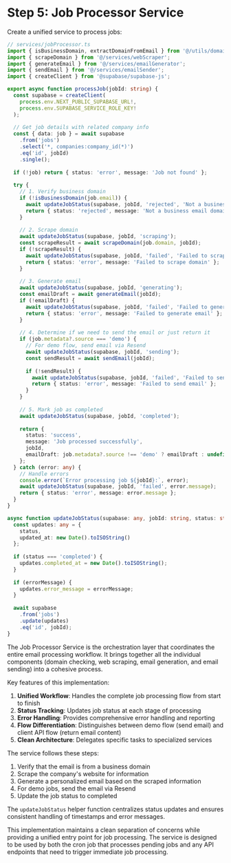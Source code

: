 # Step 5: Job Processor Service

Create a unified service to process jobs:

```typescript
// services/jobProcessor.ts
import { isBusinessDomain, extractDomainFromEmail } from '@/utils/domainChecker';
import { scrapeDomain } from '@/services/webScraper';
import { generateEmail } from '@/services/emailGenerator';
import { sendEmail } from '@/services/emailSender';
import { createClient } from '@supabase/supabase-js';

export async function processJob(jobId: string) {
  const supabase = createClient(
    process.env.NEXT_PUBLIC_SUPABASE_URL!,
    process.env.SUPABASE_SERVICE_ROLE_KEY!
  );
  
  // Get job details with related company info
  const { data: job } = await supabase
    .from('jobs')
    .select('*, companies:company_id(*)')
    .eq('id', jobId)
    .single();
  
  if (!job) return { status: 'error', message: 'Job not found' };
  
  try {
    // 1. Verify business domain
    if (!isBusinessDomain(job.email)) {
      await updateJobStatus(supabase, jobId, 'rejected', 'Not a business email domain');
      return { status: 'rejected', message: 'Not a business email domain' };
    }
    
    // 2. Scrape domain
    await updateJobStatus(supabase, jobId, 'scraping');
    const scrapeResult = await scrapeDomain(job.domain, jobId);
    if (!scrapeResult) {
      await updateJobStatus(supabase, jobId, 'failed', 'Failed to scrape domain');
      return { status: 'error', message: 'Failed to scrape domain' };
    }
    
    // 3. Generate email
    await updateJobStatus(supabase, jobId, 'generating');
    const emailDraft = await generateEmail(jobId);
    if (!emailDraft) {
      await updateJobStatus(supabase, jobId, 'failed', 'Failed to generate email');
      return { status: 'error', message: 'Failed to generate email' };
    }
    
    // 4. Determine if we need to send the email or just return it
    if (job.metadata?.source === 'demo') {
      // For demo flow, send email via Resend
      await updateJobStatus(supabase, jobId, 'sending');
      const sendResult = await sendEmail(jobId);
      
      if (!sendResult) {
        await updateJobStatus(supabase, jobId, 'failed', 'Failed to send email');
        return { status: 'error', message: 'Failed to send email' };
      }
    }
    
    // 5. Mark job as completed
    await updateJobStatus(supabase, jobId, 'completed');
    
    return { 
      status: 'success', 
      message: 'Job processed successfully',
      jobId,
      emailDraft: job.metadata?.source !== 'demo' ? emailDraft : undefined 
    };
  } catch (error: any) {
    // Handle errors
    console.error(`Error processing job ${jobId}:`, error);
    await updateJobStatus(supabase, jobId, 'failed', error.message);
    return { status: 'error', message: error.message };
  }
}

async function updateJobStatus(supabase: any, jobId: string, status: string, errorMessage?: string) {
  const updates: any = { 
    status,
    updated_at: new Date().toISOString()
  };
  
  if (status === 'completed') {
    updates.completed_at = new Date().toISOString();
  }
  
  if (errorMessage) {
    updates.error_message = errorMessage;
  }
  
  await supabase
    .from('jobs')
    .update(updates)
    .eq('id', jobId);
}
```

The Job Processor Service is the orchestration layer that coordinates the entire email processing workflow. It brings together all the individual components (domain checking, web scraping, email generation, and email sending) into a cohesive process.

Key features of this implementation:

1. **Unified Workflow**: Handles the complete job processing flow from start to finish
2. **Status Tracking**: Updates job status at each stage of processing
3. **Error Handling**: Provides comprehensive error handling and reporting
4. **Flow Differentiation**: Distinguishes between demo flow (send email) and client API flow (return email content)
5. **Clean Architecture**: Delegates specific tasks to specialized services

The service follows these steps:
1. Verify that the email is from a business domain
2. Scrape the company's website for information
3. Generate a personalized email based on the scraped information
4. For demo jobs, send the email via Resend
5. Update the job status to completed

The `updateJobStatus` helper function centralizes status updates and ensures consistent handling of timestamps and error messages.

This implementation maintains a clean separation of concerns while providing a unified entry point for job processing. The service is designed to be used by both the cron job that processes pending jobs and any API endpoints that need to trigger immediate job processing.
